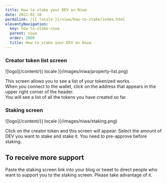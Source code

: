 ```yaml
---
title: How to stake your DEV on Niwa
date: 2022-02-10
permalink: /{{ locale }}/niwa/how-to-stake/index.html
eleventyNavigation:
  key: how-to-stake-niwa
  parent: niwa
  order: 2800
  title: How to stake your DEV on Niwa
---
```


### Creator token list screen

![logo](/content/{{ locale }}/images/niwa/property-list.png)

This screen allows you to see a list of your tokenized works.<br>
When you connect to the wallet, click on the address that appears in the upper right corner of the header.<br>
You will see a list of all the tokens you have created so far.

### Staking screen

![logo](/content/{{ locale }}/images/niwa/staking.png)

Click on the creator token and this screen will appear.
Select the amount of DEV you want to stake and stake it.
You need to pre-approve before staking.


## To receive more support

Paste the staking screen link into your blog or tweet to direct people who want to support you to the staking screen.
Please take advantage of it.
